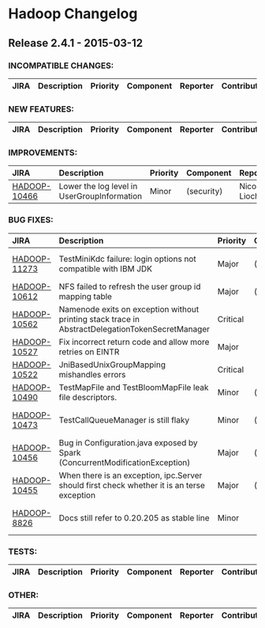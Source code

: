 # Hadoop Changelog

## Release 2.4.1 - 2015-03-12

### INCOMPATIBLE CHANGES:

| JIRA | Description | Priority | Component | Reporter | Contributor |
|:---- |:---- | :--- |:---- |:---- |:---- |


### NEW FEATURES:

| JIRA | Description | Priority | Component | Reporter | Contributor |
|:---- |:---- | :--- |:---- |:---- |:---- |


### IMPROVEMENTS:

| JIRA | Description | Priority | Component | Reporter | Contributor |
|:---- |:---- | :--- |:---- |:---- |:---- |
| [HADOOP-10466](https://issues.apache.org/jira/browse/HADOOP-10466) | Lower the log level in UserGroupInformation |  Minor | (security) | Nicolas Liochon | Nicolas Liochon |


### BUG FIXES:

| JIRA | Description | Priority | Component | Reporter | Contributor |
|:---- |:---- | :--- |:---- |:---- |:---- |
| [HADOOP-11273](https://issues.apache.org/jira/browse/HADOOP-11273) | TestMiniKdc failure: login options not compatible with IBM JDK |  Major | (test) | Gao Zhong Liang | Gao Zhong Liang |
| [HADOOP-10612](https://issues.apache.org/jira/browse/HADOOP-10612) | NFS failed to refresh the user group id mapping table |  Major | (nfs) | Brandon Li | Brandon Li |
| [HADOOP-10562](https://issues.apache.org/jira/browse/HADOOP-10562) | Namenode exits on exception without printing stack trace in AbstractDelegationTokenSecretManager |  Critical |  | Suresh Srinivas | Suresh Srinivas |
| [HADOOP-10527](https://issues.apache.org/jira/browse/HADOOP-10527) | Fix incorrect return code and allow more retries on EINTR |  Major |  | Kihwal Lee | Kihwal Lee |
| [HADOOP-10522](https://issues.apache.org/jira/browse/HADOOP-10522) | JniBasedUnixGroupMapping mishandles errors |  Critical |  | Kihwal Lee | Kihwal Lee |
| [HADOOP-10490](https://issues.apache.org/jira/browse/HADOOP-10490) | TestMapFile and TestBloomMapFile leak file descriptors. |  Minor | (test) | Chris Nauroth | Chris Nauroth |
| [HADOOP-10473](https://issues.apache.org/jira/browse/HADOOP-10473) | TestCallQueueManager is still flaky |  Minor | (test) | Tsz Wo Nicholas Sze | Tsz Wo Nicholas Sze |
| [HADOOP-10456](https://issues.apache.org/jira/browse/HADOOP-10456) | Bug in Configuration.java exposed by Spark (ConcurrentModificationException) |  Major | (conf) | Nishkam Ravi | Nishkam Ravi |
| [HADOOP-10455](https://issues.apache.org/jira/browse/HADOOP-10455) | When there is an exception, ipc.Server should first check whether it is an terse exception |  Major | (ipc) | Tsz Wo Nicholas Sze | Tsz Wo Nicholas Sze |
| [HADOOP-8826](https://issues.apache.org/jira/browse/HADOOP-8826) | Docs still refer to 0.20.205 as stable line |  Minor |  | Robert Joseph Evans | Mit Desai |


### TESTS:

| JIRA | Description | Priority | Component | Reporter | Contributor |
|:---- |:---- | :--- |:---- |:---- |:---- |


### OTHER:

| JIRA | Description | Priority | Component | Reporter | Contributor |
|:---- |:---- | :--- |:---- |:---- |:---- |


